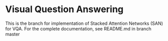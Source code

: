 # Visual Question Answering

This is the branch for implementation of Stacked Attention Networks (SAN) for VQA. For the complete documentation, see README.md in branch master